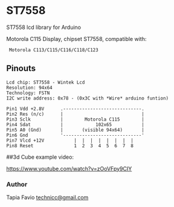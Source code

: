# ST7558
 
 
ST7558 lcd library for Arduino


Motorola C115 Display, chipset ST7558, compatible with:

     Motorola C113/C115/C116/C118/C123
     
## Pinouts
	Lcd chip: ST7558 - Wintek Lcd
	Resolution: 94x64
	Technology: FSTN
	I2C write address: 0x78 - (0x3C with *Wire* arduino funtion)

    Pin1 Vdd +2.8V		.-----------------------------.
    Pin2 Res (n/c)		|                             |
    Pin3 Sclk			|        Motorola C115        |
    Pin4 Sdat 			|            102x65           |
    Pin5 A0 (Gnd)		|       (visible 94x64)       |
    Pin6 Gnd			'-----------------------------'
    Pin7 Vlcd +12V		     |  |  |  |  |  |  |  |
    Pin8 Reset			     1  2  3  4  5  6  7  8 

##3d Cube example video:

https://www.youtube.com/watch?v=zOoVFpy9CIY

### Author
Tapia Favio <technicc@gmail.com>
